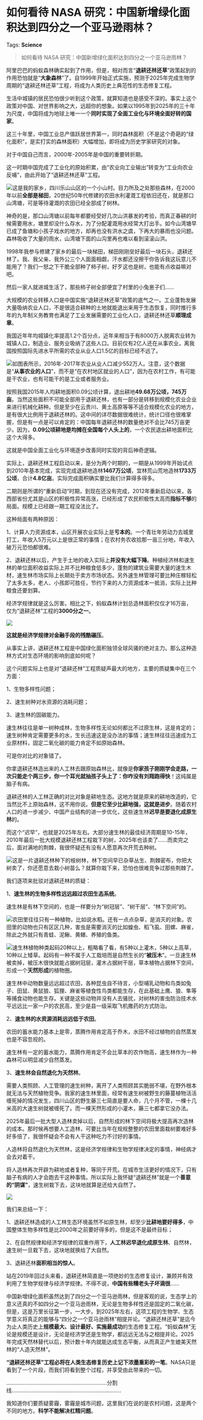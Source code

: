 # 如何看待 NASA 研究：中国新增绿化面积达到四分之一个亚马逊雨林？

Tags: **Science**

> 如何看待 NASA 研究：中国新增绿化面积达到四分之一个亚马逊雨林？

阿里巴巴的蚂蚁森林确实起到了作用，但是，相对而言“**退耕还林还草**”政策起到的作用恐怕就是“**大象森林**”了。自1999年开始正式实施，预测于2025年完成生物学周期的“退耕还林还草”工程，将成为人类历史上典范性的生态修复工程。

  


生活中城镇的居民恐怕很少听到这个政策，就算知道也是感受不深的。事实上这个政策对中国、对世界影响之大，远超你的想象。如果以1995年到2025年的三十年为尺度，中国将成为地球上唯一一个**同时实现了全面工业化与环境全面好转的国家**。

  


这三十年里，中国工业总产值跃居世界第一，同时森林面积（不是这个奇葩的“绿化面积”，是实打实的森林面积）大幅增加，即将成为历史学家研究的对象。

  


  


  


  


对于中国自己而言，2000年-2005年是中国的重要转折期。

  


这一时期中国完成了工业化的原始积累，由“农业向工业输出”转变为“工业向农业反哺”，由此开始了“退耕还林还草”工程。

![](https://pic3.zhimg.com/50/v2-f0346fc9bdb403f406ec51013f9c1824_hd.jpg?source=1940ef5c)这是我的家乡，四川乐山山区的一个小山村。目力所及之处那些森林，在2000年以前**全部是梯田**，20世纪50年代修建的农田水利灌溉工程依旧还在，就是那口山湾塘，可是等待灌溉的农田已经全部成了树林。

  


神奇的是，那口山湾塘以前每年都要经受好几次山洪暴发的考验，而真正春耕的时候需要用水，塘里却没什么存水，为了分配灌溉用水经常大打出手。如今山湾塘早已成了鱼塘和小孩子戏水的地方，却再也没有洪水之虞，下再大的暴雨也没问题。森林吸收了大量的雨水，山湾塘下面的山沟里再也难以看到滚滚山洪。

  


1998年我参与修建了家乡的最后一块梯田，梯田刚刚垒好最后一块石头，退耕还林了。我、我父亲、我外公三个人面面相觑，汗水都还没擦干你告诉我这玩意儿不能用了？我们一怒之下干脆全部种了柿子树，好歹这也是树，也能有点收益嘛对吧。

  


然后一家人就进城生活了，那些柿子树全部便宜了村里的小兔崽子们……

  


  


  


大规模的农业转移人口是中国实施“退耕还林还草”政策的底气之一。工业蓬勃发展大量吸纳农业人口，不是很适合耕种的土地就能退出来用于生态恢复，同时推行多年的九年制义务教育也满足了工业发展需要的工业化人口，退耕还林还草**顺理成章**。

  


我国近年年均城镇化率提高1.2个百分点，近年来相当于有8000万人脱离农业转为城镇人口，制造业、服务业吸纳了这些人口。目前仅有2亿人还在从事农业，离我国按照国际先进水平所需的农业从业人口1.5亿的目标已经不远了。

![](https://pic1.zhimg.com/50/v2-5ea0af22365e62417615af20996e5c64_hd.jpg?source=1940ef5c)如图表所示，2016年-2017年农业从业人口减少552万人。注意，这个数据是“**从事农业的人口**”，而不是“在农村地区就业的人口”，因为在农村工作，有可能是干农业，也有可能干的是工业或者服务业。

  


按照我国2015年人均耕地面积0.09公顷计算，退出耕地**49.68万公顷，745万亩**。当然这些面积不可能全部用于退耕还林，也有一部分是转移到规模化农业企业来进行机械化耕种。但是至少在云贵川、黄土高原等等不适合规模化农业的地方，是有很大比例用于退耕还林的。这中间的详尽数据很难统计，统计口径也很难掌握，但是有一点是可以肯定的：中国每年退耕还林的数量绝对不会比745万亩更少。因为，**0.09公顷耕地是均摊在全国每个人头上的**，一个农民退出耕地面积比这个大得多。

  


这就是中国全面工业化与环境逐步改善同时实现的背后神奇逻辑。

  


  


  


实际上，退耕还林工程启动以来，是分为两个时期的，一期是从1999年开始试点到2010年基本完成，实现完成退耕地造林**1467万公顷**，宜林荒山荒地造林**1733万公顷**，合计**4.8亿亩**。实际完成面积确实要比我们计算得多得多。

  


二期则是所谓的“重新启动”时期，到现在还没有完成，2012年重新启动以来，各西部省份尤其是山区的积极性异常高涨，已经形成了农民积极性太高而**指标不够**的局面。规模上已经跟一期工程没法比了。

  


这种局面有两种原因：

  


1、计算人力资源成本，山区开展农业实际上是**亏本的**。一个青壮年劳动力去城里打工，年收入5万元以上是很正常的事情；在农村务农收拾那一亩三分地，年收入破万元恐怕都很难。

  


2、退耕还林以后，产生于土地的收入实际上**并没有大幅下降**。种植经济林和速生林的单位面积收益实际上并不比种粮食低多少，蓬勃的建筑业需要大量的速生木材，速生林市场实际上长期处于卖方市场状态。另外速生林管理可要比种庄稼轻松了太多太多，老人、小孩即可胜任，节约下来的人力资源成本一抵消，实际上比种粮食还要划算。

  


经济学规律就是这么厉害。相比之下，蚂蚁森林计划总造林面积仅仅才16万亩，仅为“退耕还林”工程的**3000分之一**。

![](https://pic4.zhimg.com/50/v2-5f29baf046609dc7ea1fdaec5e9a27e6_hd.jpg?source=1940ef5c)  


**这就是经济学规律对金融手段的残酷碾压**。

  


  


  


从事实上讲，退耕还林工程是中国绿化面积独领全球风骚的绝对主力。那么这种造林方式对生态环境的影响到底如何呢？

  


这个问题实际上也是对“退耕还林”工程质疑声最大的地方，主要的质疑集中在三个方面：

  


1、生物多样性问题；

2、速生树种对水资源的消耗问题；

3、速生林的固碳能力。

  


速生林往往是单一树种成林，生物多样性无论如何都比不过原生林，这是肯定的；速生树种肯定需要更多的水，生长迅速这是没办法的事情；速生林往往迅速成为工业原材料，固定二氧化碳的能力肯定不如原始森林。

  


可是你对比的对象错了。

  


你拿退耕还林造出来的人工林去跟原始森林比，就像是**你家孩子刚刚学会走路，一次只能走个两三步，你一个耳光就抽孩子头上了：你咋没有刘翔跑得快**！这纯属是脑子有病。

  


退耕还林的人工林正确的对比对象是耕地生态。这地方就是原来的耕地改造的，它当然比不上原始森林，这不用你说。**但是它至少比耕地强，这就是进步**。随着农村人口的进一步减少、中国产业结构的进一步优化，这些速生林**迟早是要退化成原生林**的。

  


而这个“迟早”，也就是2025年左右。大部分速生林的最佳经济周期是10-15年，2010年最后一批大规模退耕还林工程栽下的树，2025年也该卖了……而卖完之后，面对满地的荆棘，我很怀疑还有没有人愿意再次开荒去种树。

![](https://pic4.zhimg.com/50/v2-7eb666e3f0d6b6b9893045f677f70d8c_hd.jpg?source=1940ef5c)这是一片退耕还林种下的桉树林，林下空间早已杂草丛生、荆棘密布，你把大树卖了，你还愿意去栽小树苗么？就算你栽下来，恐怕也很难竞争过那些荆棘了。

  


我们逐项来批驳对退耕还林的质疑：

  


1、**速生林的生物多样性远远超过农田生态系统**。

速生林是有林下空间的，也是一样要分为“树冠层”、“树干层”、“林下空间”的。

![](https://pic1.zhimg.com/50/v2-336675f5eeee4d03406c05c713c8a0b3_hd.jpg?source=1940ef5c)农田里往往只有一种植物，比如说水稻。还有一点点杂草，是消灭的对象。农田里的动物也只有区区几种，害虫是需要消灭的比如蝗虫、稻飞虱、田螺、麻雀，除此之外就只有青蛙、泥鳅、黄鳝、养殖的鱼类。

![](https://pic2.zhimg.com/50/v2-73804acc7696f2d3f2c7ad8185618af7_hd.jpg?source=1940ef5c)速生林植物种类起码20种以上，粗略看了看，有5种以上灌木，5种以上高草，10种以上矮草。起码有一种不属于人工栽培而是自然生长的“**被压木**”。一旦速生林被卖掉，被压木很快就能占据树冠层，灌木占据树干层，草本植物占据林下空间，形成一个**天然形成**的植物圈。

速生林中动物数量远远超过农田，各种昆虫自不待言，小型哺乳动物和鸟类如兔子、田鼠、黄鼠狼、狐狸、麻雀等植食性鸟类都能生存，在此基础上鹰、狼、隼等等捕食动物也能生存。关键是这些动物并没有人去骚扰，对树林的害虫防治技术水平远远比一家一户的农民高，至少是县一级采取飞机撒药的方式防治。

  


2、**速生林的水资源消耗远远低于农田**。

农田的蓄水能力基本上是零，蒸腾作用肯定高于乔木，水田不经过植物的自然蒸发也是不容忽视的。

速生林有一定的蓄水能力，蒸腾作用肯定不会比草本的农作物高，速生林作为一种森林可以明显减少自然蒸发。

  


3、**速生林会自然退化为天然林**。

需要人类照顾、人工管理的速生树种，离开了人类照顾其实脆弱不堪，在野外根本就无法与天然植物竞争。我家的速生林里面，经常有速生树被野生的藤蔓植物活活缠死掉的情况发生，四川山区的野生藤三七简直是要人命，几个月不管，一棵十几米高的大速生树就被缠死了。而一棵天然形成的小灌木，藤三七都拿它没办法。

2025年最后一批大型人造林卖掉以后，自然形成的林下空间将极大提高再次造林的成本。那时候再想要人工造林，可要比当年在规规整整的农田里面栽树要难好多好多倍了，我很怀疑会不会有人干这种吃力不讨好的事情。

人造林将自然退化为天然林，这是经济学规律和生物学规律决定的事情，神经病才会去对着干。

将人造林再次开辟为耕地或者复种，等同于开荒。在城市生活更好的情况下，只有脑子有病的人才会跑去干这种事情。所以实际上我怀疑“退耕还林”就是一个**善意的“阴谋”**，速生树栽下去，这块地就算是还给大自然了。

![](https://pic2.zhimg.com/50/v2-de530537ec3c48b7f00c1c7780257f77_hd.jpg?source=1940ef5c)  


  


我们来总结一下：

1、退耕还林造成的人工林生态环境虽然不如原生林，却至少**比耕地要好得多**，中国整体生物多样性是比2000年之前要好得多的，但是这不是最终目标；

2、在自然规律和经济学规律的双重作用下，**人工林迟早退化成原生林**、自然林，速生树一旦栽下去，这块地就换给了大自然。

3、退耕还林**面积相当的惊人**。

站在2019年回过头来看，退耕还林简直是一项绝妙的生态修复设计，兼顾并有效利用了生物学规律与经济学规律。不得不说，**中国有些糟老头子坏滴很**……

  


中国新增绿化面积虽然达到了四分之一个亚马逊雨林，但是客观的说，生态学上的意义还真的不如四分之一个亚马逊雨林，无论是生物多样性还是固定的二氧化碳，但是，这是万里长征第一步，一大步。到2025年左右，这项工程的生物学、生态学意义将真正的能够与“四分之一个亚马逊雨林”相提并论。“退耕还林还草”是迄今为止人类历史上**规模最大、设计最好、实施最成功**的生态修复工程。“蚂蚁森林”无论是规模还是设计，无论是经济学还是生物学，都远远无法与之相提并论。2025年完成天然林替代以后，预计数十年内就能达成生态平衡，从而真正产生媲美天然林的“人造天然林”。

  


**“退耕还林还草”工程必将在人类生态修复历史上记下浓墨重彩的一笔**。NASA只是看到了一个片段，而我们将看到整个过程，并享受由此带来的一切。

  


  


…………………………………………………………分割线………………………………………………………………

  


我知道你们要质疑雾霾，雾霾是城市问题，这里我们在说的是农村问题，这是两个不同的地方。**科学不能解决杠精问题**。



